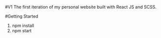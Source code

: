 #V1
The first iteration of my personal website built with React JS and SCSS.

#Getting Started
1. npm install
1. npm start